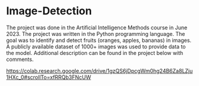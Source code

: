 # Image-Detection

The project was done in the Artificial Intelligence Methods course in June 2023. The project was written in the Python programming language. The goal was to identify and detect fruits (oranges, apples, bananas) in images. A publicly available dataset of 1000+ images was used to provide data to the model. Additional description can be found in the project below with comments.

https://colab.research.google.com/drive/1gzQS6jDpcgWm0hg24B6Za8LZju1HXc_0#scrollTo=xfRRQb3FNcUW
